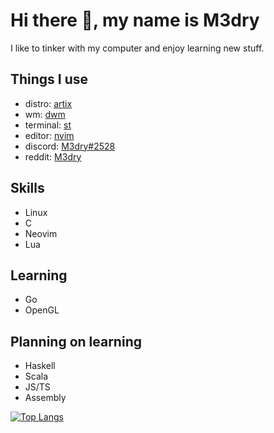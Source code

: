 # Hi there 👋, my name is M3dry
I like to tinker with my computer and enjoy learning new stuff.
## Things I use
* distro: [artix](https://artixlinux.org)
* wm: [dwm](https://github.com/m3dry/dwm)
* terminal: [st](https://github.com/m3dry/st)
* editor: [nvim](https://github.com/m3dry/dotfiles/tree/master/.config/nvim)
* discord: [M3dry#2528](https://discord.com/users/336522279498416138)
* reddit: [M3dry](https://reddit.com/u/M3dry)
## Skills
 * Linux
 * C
 * Neovim
 * Lua
## Learning
 * Go
 * OpenGL
## Planning on learning
 * Haskell
 * Scala
 * JS/TS
 * Assembly

[![Top Langs](https://github-readme-stats.vercel.app/api/top-langs/?username=M3dry)](https://github.com/anuraghazra/github-readme-stats)
